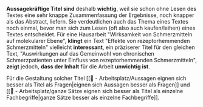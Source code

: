 **Aussagekräftige Titel sind** deshalb **wichtig**, weil sie schon ohne Lesen des Textes eine sehr knappe Zusammenfassung der Ergebnisse, noch knapper als das Abstract, liefern. Sie verdeutlichen auch das Thema eines Textes noch einmal, bevor man sich zum Lesen (oft also auch kaufen/leihen) eines Textes entscheidet. Für eine Hausarbeit "Wirksamkeit von Schmerzmitteln auf molekularer Ebene", **klingt** ein Text "Effekte von rezeptorhemmenden Schmerzmitteln" vielleicht **interessant**, ein präziserer Titel für den gleichen Text, "Auswirkungen auf das Gemeinwohl von chronischen Schmerzpatienten unter Einfluss von rezeptorhemmenden Schmerzmitteln", **zeigt** jedoch, **dass der Inhalt** für die Arbeit **unwichtig ist**.

Für die Gestaltung solcher Titel [[📝 - Arbeitsplatz/Aussagen eignen sich besser als Titel als Fragen|eignen sich Aussagen besser als Fragen]] und [[📝 - Arbeitsplatz/ganze Sätze eignen sich besser als Titel als einzelne Fachbegriffe|ganze Sätze besser als einzelne Fachbegriffe]].